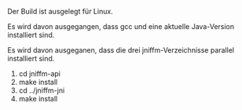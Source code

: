 Der Build ist ausgelegt für Linux.

Es wird davon ausgegangen, dass gcc und eine aktuelle Java-Version installiert sind.

Es wird davon ausgeganen, dass die drei jniffm-Verzeichnisse parallel installiert sind.

1. cd jniffm-api
2. make install
3. cd ../jniffm-jni
4. make install

